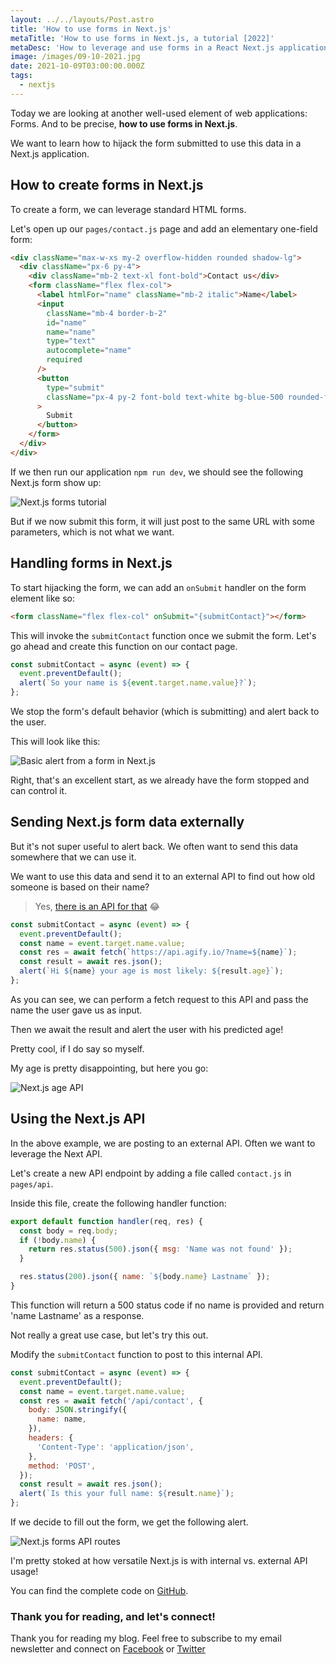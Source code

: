 ```yaml
---
layout: ../../layouts/Post.astro
title: 'How to use forms in Next.js'
metaTitle: 'How to use forms in Next.js, a tutorial [2022]'
metaDesc: 'How to leverage and use forms in a React Next.js application'
image: /images/09-10-2021.jpg
date: 2021-10-09T03:00:00.000Z
tags:
  - nextjs
---
```


Today we are looking at another well-used element of web applications: Forms.
And to be precise, **how to use forms in Next.js**.

We want to learn how to hijack the form submitted to use this data in a Next.js application.

## How to create forms in Next.js

To create a form, we can leverage standard HTML forms.

Let's open up our `pages/contact.js` page and add an elementary one-field form:

```html
<div className="max-w-xs my-2 overflow-hidden rounded shadow-lg">
  <div className="px-6 py-4">
    <div className="mb-2 text-xl font-bold">Contact us</div>
    <form className="flex flex-col">
      <label htmlFor="name" className="mb-2 italic">Name</label>
      <input
        className="mb-4 border-b-2"
        id="name"
        name="name"
        type="text"
        autocomplete="name"
        required
      />
      <button
        type="submit"
        className="px-4 py-2 font-bold text-white bg-blue-500 rounded-full hover:bg-blue-700"
      >
        Submit
      </button>
    </form>
  </div>
</div>
```

If we then run our application `npm run dev`, we should see the following Next.js form show up:

![Next.js forms tutorial](https://cdn.hashnode.com/res/hashnode/image/upload/v1633003985796/hs2VtoPBk.png)

But if we now submit this form, it will just post to the same URL with some parameters, which is not what we want.

## Handling forms in Next.js

To start hijacking the form, we can add an `onSubmit` handler on the form element like so:

```html
<form className="flex flex-col" onSubmit="{submitContact}"></form>
```

This will invoke the `submitContact` function once we submit the form.
Let's go ahead and create this function on our contact page.

```js
const submitContact = async (event) => {
  event.preventDefault();
  alert(`So your name is ${event.target.name.value}?`);
};
```

We stop the form's default behavior (which is submitting) and alert back to the user.

This will look like this:

![Basic alert from a form in Next.js](https://cdn.hashnode.com/res/hashnode/image/upload/v1633004218771/l-VzDl6k4.png)

Right, that's an excellent start, as we already have the form stopped and can control it.

## Sending Next.js form data externally

But it's not super useful to alert back. We often want to send this data somewhere that we can use it.

We want to use this data and send it to an external API to find out how old someone is based on their name?

> Yes, [there is an API for that](https://agify.io/) 😂

```js
const submitContact = async (event) => {
  event.preventDefault();
  const name = event.target.name.value;
  const res = await fetch(`https://api.agify.io/?name=${name}`);
  const result = await res.json();
  alert(`Hi ${name} your age is most likely: ${result.age}`);
};
```

As you can see, we can perform a fetch request to this API and pass the name the user gave us as input.

Then we await the result and alert the user with his predicted age!

Pretty cool, if I do say so myself.

My age is pretty disappointing, but here you go:

![Next.js age API](https://cdn.hashnode.com/res/hashnode/image/upload/v1633004713749/cLOCPA2qA.png)

## Using the Next.js API

In the above example, we are posting to an external API. Often we want to leverage the Next API.

Let's create a new API endpoint by adding a file called `contact.js` in `pages/api`.

Inside this file, create the following handler function:

```js
export default function handler(req, res) {
  const body = req.body;
  if (!body.name) {
    return res.status(500).json({ msg: 'Name was not found' });
  }

  res.status(200).json({ name: `${body.name} Lastname` });
}
```

This function will return a 500 status code if no name is provided and return 'name Lastname' as a response.

Not really a great use case, but let's try this out.

Modify the `submitContact` function to post to this internal API.

```js
const submitContact = async (event) => {
  event.preventDefault();
  const name = event.target.name.value;
  const res = await fetch('/api/contact', {
    body: JSON.stringify({
      name: name,
    }),
    headers: {
      'Content-Type': 'application/json',
    },
    method: 'POST',
  });
  const result = await res.json();
  alert(`Is this your full name: ${result.name}`);
};
```

If we decide to fill out the form, we get the following alert.

![Next.js forms API routes](https://cdn.hashnode.com/res/hashnode/image/upload/v1633005409045/epEuBj8jD.png)

I'm pretty stoked at how versatile Next.js is with internal vs. external API usage!

You can find the complete code on [GitHub](https://github.com/rebelchris/next-tailwind/tree/form).

### Thank you for reading, and let's connect!

Thank you for reading my blog. Feel free to subscribe to my email newsletter and connect on [Facebook](https://www.facebook.com/DailyDevTipsBlog) or [Twitter](https://twitter.com/DailyDevTips1)
